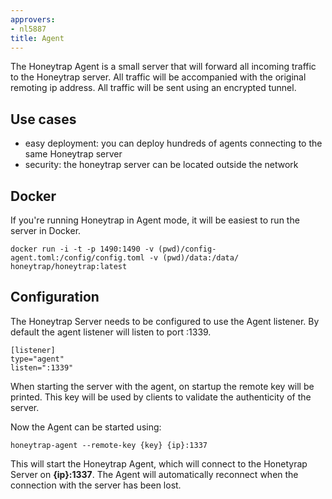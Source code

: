 ```yaml
---
approvers:
- nl5887
title: Agent
---
```


The Honeytrap Agent is a small server that will forward all incoming traffic to the Honeytrap server. All traffic will be accompanied with the original remoting ip address. All traffic will be sent using an encrypted tunnel.

Use cases
----------

* easy deployment: you can deploy hundreds of agents connecting to the same Honeytrap server
* security: the honeytrap server can be located outside the network

Docker
------

If you're running Honeytrap in Agent mode, it will be easiest to run the server in Docker.


```
docker run -i -t -p 1490:1490 -v (pwd)/config-agent.toml:/config/config.toml -v (pwd)/data:/data/ honeytrap/honeytrap:latest 
```

Configuration
--------------

The Honeytrap Server needs to be configured to use the Agent listener. By default the agent listener will listen to port :1339. 

```
[listener]
type="agent"
listen=":1339"
```

When starting the server with the agent, on startup the remote key will be printed. This key will be used by clients to validate the authenticity of the server. 

Now the Agent can be started using:

```
honeytrap-agent --remote-key {key} {ip}:1337
```

This will start the Honeytrap Agent, which will connect to the Honetyrap Server on **{ip}:1337**. The Agent will automatically reconnect when the connection with the server has been lost. 
